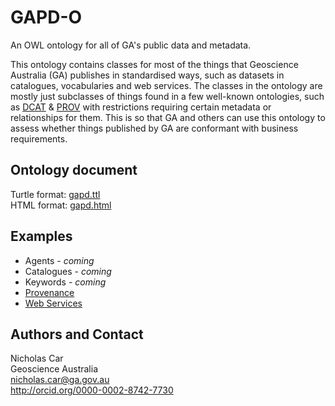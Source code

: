 # GAPD-O
An OWL ontology for all of GA's public data and metadata.

This ontology contains classes for most of the things that Geoscience Australia (GA) publishes in standardised ways, such as datasets in catalogues, vocabularies and web services. The classes in the ontology are mostly just subclasses of things found in a few well-known ontologies, such as [DCAT](https://www.w3.org/TR/vocab-dcat/) & [PROV](https://www.w3.org/TR/prov-o/) with restrictions requiring certain metadata or relationships for them. This is so that GA and others can use this ontology to assess whether things published by GA are conformant with business requirements.

## Ontology document
Turtle format: [gapd.ttl](gapd.ttl)  
HTML format: [gapd.html](http://htmlpreview.github.io/?https://github.com/nicholascar/gapd-o/blob/master/gapd.html)

## Examples
* Agents - *coming*
* Catalogues - *coming*
* Keywords - *coming*
* [Provenance](examples/provenance.md)
* [Web Services](examples/web-services.md)

## Authors and Contact
Nicholas Car  
Geoscience Australia  
<nicholas.car@ga.gov.au>  
<http://orcid.org/0000-0002-8742-7730>
